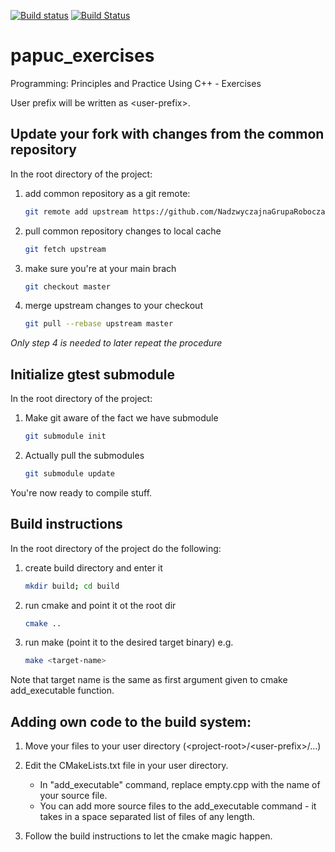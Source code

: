 [![Build status](https://ci.appveyor.com/api/projects/status/w60tweadwobb5tvv/branch/master?svg=true)](https://ci.appveyor.com/project/lukasz-m-maciejewski/papuc-exercises/branch/master)
[![Build Status](https://travis-ci.org/NadzwyczajnaGrupaRobocza/papuc_exercises.svg?branch=master)](https://travis-ci.org/NadzwyczajnaGrupaRobocza/papuc_exercises)
# papuc_exercises
Programming: Principles and Practice Using C++ - Exercises

User prefix will be written as \<user-prefix\>. 

## Update your fork with changes from the common repository

In the root directory of the project:

1. add common repository as a git remote:
    ``` bash
    git remote add upstream https://github.com/NadzwyczajnaGrupaRobocza/papuc_exercises.git
    ```

2. pull common repository changes to local cache
    ``` bash
    git fetch upstream
    ```

3. make sure you're at your main brach
    ``` bash
    git checkout master
    ```

4. merge upstream changes to your checkout
    ``` bash
    git pull --rebase upstream master
    ```

*Only step 4 is needed to later repeat the procedure*


## Initialize gtest submodule

In the root directory of the project:

1. Make git aware of the fact we have submodule
    ``` bash
    git submodule init
    ```

2. Actually pull the submodules
    ``` bash
    git submodule update
    ```

You're now ready to compile stuff.

## Build instructions

In the root directory of the project do the following:

1. create build directory and enter it
    ``` bash
    mkdir build; cd build
    ```

2. run cmake and point it ot the root dir
    ``` bash
    cmake ..
    ```

3. run make (point it to the desired target binary) e.g.
    ``` bash
    make <target-name>
   ```
Note that target name is the same as first argument given to cmake add_executable function.

## Adding own code to the build system:

1. Move your files to your user directory (\<project-root\>/\<user-prefix\>/...)

2. Edit the CMakeLists.txt file in your user directory.
    * In "add_executable" command, replace empty.cpp with the name of
      your source file.
    * You can add more source files to the add_executable command - it takes in
      a space separated list of files of any length.
3. Follow the build instructions to let the cmake magic happen.
